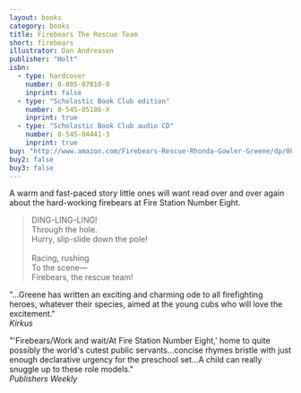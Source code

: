 ```yaml
---
layout: books
category: books
title: Firebears The Rescue Team
short: firebears
illustrator: Dan Andreasen
publisher: "Holt"
isbn:
  - type: hardcover
    number: 0-805-07010-9
    inprint: false
  - type: "Scholastic Book Club edition"
    number: 0-545-05186-X
    inprint: true
  - type: "Scholastic Book Club audio CD"
    number: 0-545-04441-3
    inprint: true
buy: "http://www.amazon.com/Firebears-Rescue-Rhonda-Gowler-Greene/dp/0805070109"
buy2: false
buy3: false
---
```


A warm and fast-paced story little ones will want read over and over again about the hard-working firebears at Fire Station Number Eight.

<blockquote class="excerpt"><p2 class="excerpt">
DING-LING-LING! <br />
Through the hole. <br />
Hurry, slip-slide down the pole!
<br /><br />
Racing, rushing <br />
To the scene— <br />
Firebears, the rescue team!
</p2></blockquote>

"…Greene has written an exciting and charming ode to all firefighting heroes, whatever their species, aimed at the young cubs who will love the excitement."  
_Kirkus_

"'Firebears/Work and wait/At Fire Station Number Eight,' home to quite possibly the world's cutest public servants…concise rhymes bristle with just enough declarative urgency for the preschool set…A child can really snuggle up to these role models."  
_Publishers Weekly_